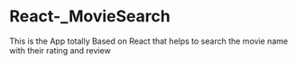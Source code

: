 # React-_MovieSearch
This is the App totally Based on React that helps to search the movie name with their rating and review
